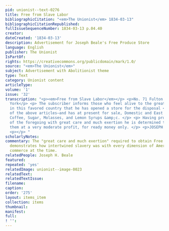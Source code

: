 ```yaml
---
pid: unionist--text-0276
title: Free from Slave Labor
bibliographicCitation: "<em>The Unionist</em> 1834-03-13"
bibliographicCitationRepublished: 
fullIssueSequenceNumber: 1834-03-13 p.04.40
creator: 
dateCreated: '1834-03-13'
description: Advertisement for Joseph Beale's Free Produce Store
language: English
publisher: The Unionist
IsPartOf: 
rights: https://creativecommons.org/publicdomain/mark/1.0/
source: "<em>The Unionist</em>"
subject: Advertisement with Abolitionist theme
type: Text
category: Unionist content
articleType: 
volume: '1'
issue: '32'
transcription: "<p><em>Free from Slave Labor</em></p> <p>No. 71 Fulton street, New
  York</p> <p> The subscriber informs those who feel alive to the great evils of Slavery
  in this favored country that he has opened a store for the disposal <em>exclusively</em>
  of the above articles—and has at present for sale, Domestic and East India manufactures—Rice,
  Coffee, Sugar, Molasses, and Lemon Syrups &amp;c. </p> <p> Having procured many
  of the foregoing with great care and much exertion he is determined to dispose of
  them at a very moderate profit, for ready money only. </p> <p>JOSEPH H. BEALE</p>
  <p></p> "
scholarlyNotes: 
commentary: The "great care and much exertion" required to obtain Free Produce goods
  demonstrates how intertwined slavery was with every dimension of American and international
  commerce at the time.
relatedPeople: Joseph H. Beale
featured: 
repeated: 'yes'
relatedImage: unionist--image-0023
relatedText: 
relatedTextIssue: 
filename: 
caption: 
order: '275'
layout: items_item
collection: items
thumbnail: 
manifest: 
full: 
! '': 
---
```


